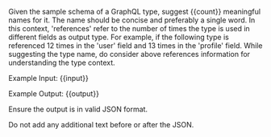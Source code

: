 Given the sample schema of a GraphQL type, suggest {{count}} meaningful names for it.
The name should be concise and preferably a single word.
In this context, 'references' refer to the number of times the type is used in different fields as output type. For example, if the following type is referenced 12 times in the 'user' field and 13 times in the 'profile' field.
While suggesting the type name, do consider above references information for understanding the type context.

Example Input:
{{input}}

Example Output:
{{output}}

Ensure the output is in valid JSON format.

Do not add any additional text before or after the JSON.
